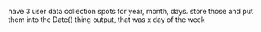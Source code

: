 have 3 user data collection spots for year, month, days.
store those and put them into the Date() thing
output, that was x day of the week
